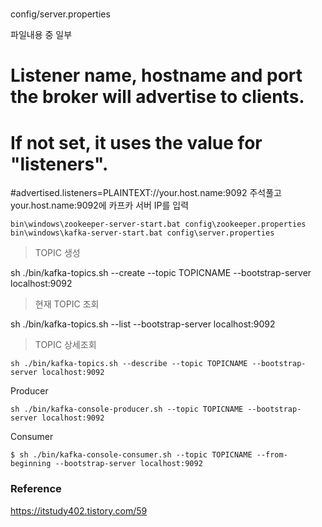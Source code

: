 #

config/server.properties

파일내용 중 일부
# Listener name, hostname and port the broker will advertise to clients.
# If not set, it uses the value for "listeners".
#advertised.listeners=PLAINTEXT://your.host.name:9092
주석풀고 your.host.name:9092에 카프카 서버 IP를 입력

`bin\windows\zookeeper-server-start.bat config\zookeeper.properties`
`bin\windows\kafka-server-start.bat config\server.properties`

> TOPIC 생성

sh ./bin/kafka-topics.sh --create --topic TOPICNAME --bootstrap-server localhost:9092

> 현재 TOPIC 조회

sh ./bin/kafka-topics.sh --list --bootstrap-server localhost:9092

> TOPIC 상세조회

`sh ./bin/kafka-topics.sh --describe --topic TOPICNAME --bootstrap-server localhost:9092`

Producer

`sh ./bin/kafka-console-producer.sh --topic TOPICNAME --bootstrap-server localhost:9092`

Consumer

`$ sh ./bin/kafka-console-consumer.sh --topic TOPICNAME --from-beginning --bootstrap-server localhost:9092`


### Reference

https://itstudy402.tistory.com/59
